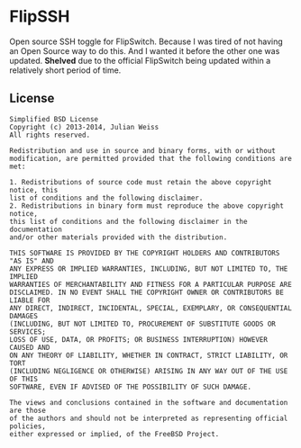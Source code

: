 # FlipSSH

Open source SSH toggle for FlipSwitch. Because I was tired of not having an Open Source way to do this. And I wanted it before the other one was updated. **Shelved** due to the official FlipSwitch being updated within a relatively short period of time.

## License
	Simplified BSD License
	Copyright (c) 2013-2014, Julian Weiss
	All rights reserved.

	Redistribution and use in source and binary forms, with or without
	modification, are permitted provided that the following conditions are met: 

	1. Redistributions of source code must retain the above copyright notice, this
	list of conditions and the following disclaimer. 
	2. Redistributions in binary form must reproduce the above copyright notice,
	this list of conditions and the following disclaimer in the documentation
	and/or other materials provided with the distribution. 

	THIS SOFTWARE IS PROVIDED BY THE COPYRIGHT HOLDERS AND CONTRIBUTORS "AS IS" AND
	ANY EXPRESS OR IMPLIED WARRANTIES, INCLUDING, BUT NOT LIMITED TO, THE IMPLIED
	WARRANTIES OF MERCHANTABILITY AND FITNESS FOR A PARTICULAR PURPOSE ARE
	DISCLAIMED. IN NO EVENT SHALL THE COPYRIGHT OWNER OR CONTRIBUTORS BE LIABLE FOR
	ANY DIRECT, INDIRECT, INCIDENTAL, SPECIAL, EXEMPLARY, OR CONSEQUENTIAL DAMAGES
	(INCLUDING, BUT NOT LIMITED TO, PROCUREMENT OF SUBSTITUTE GOODS OR SERVICES;
	LOSS OF USE, DATA, OR PROFITS; OR BUSINESS INTERRUPTION) HOWEVER CAUSED AND
	ON ANY THEORY OF LIABILITY, WHETHER IN CONTRACT, STRICT LIABILITY, OR TORT
	(INCLUDING NEGLIGENCE OR OTHERWISE) ARISING IN ANY WAY OUT OF THE USE OF THIS
	SOFTWARE, EVEN IF ADVISED OF THE POSSIBILITY OF SUCH DAMAGE.

	The views and conclusions contained in the software and documentation are those
	of the authors and should not be interpreted as representing official policies, 
	either expressed or implied, of the FreeBSD Project.
